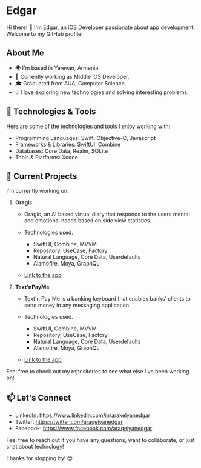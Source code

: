 # Edgar

Hi there! 👋 I'm Edgar, an iOS Developer passionate about app development. Welcome to my GitHub profile!

## About Me

- 🌍 I'm based in Yerevan, Armenia.
- 💼 Currently working as Middle iOS Developer.
- 🎓 Graduated from AUA, Computer Science.
- 💡 I love exploring new technologies and solving interesting problems.

## 🔧 Technologies & Tools

Here are some of the technologies and tools I enjoy working with:

- Programming Languages: Swift, Objective-C, Javascript
- Frameworks & Libraries: SwiftUI, Combine
- Databases: Core Data, Realm, SQLite
- Tools & Platforms: Xcode

## 🌱 Current Projects

I'm currently working on:

1. **Oragic**
   - Oragic, an AI based virtual diary that responds to the users mental
     and emotional needs based on side view statistics.
     
   - Technologies used.
  
      - SwiftUI, Combine, MVVM
      - Repository, UseCase, Factory
      - Natural Language, Core Data, Userdefaults
      - Alamofire, Moya, GraphQL

   - [Link to the app](https://apps.apple.com/am/app/oragic-smart-daily-journal/id1672773867)

2. **Text'nPayMe**
   - Text'n Pay Me is a banking keyboard that enables banks’ clients to
     send money in any messaging application.
     
   - Technologies used.
  
      - SwiftUI, Combine, MVVM
      - Repository, UseCase, Factory
      - Natural Language, Core Data, Userdefaults
      - Alamofire, Moya, GraphQL

   - [Link to the app](https://apps.apple.com/am/app/oragic-smart-daily-journal/id1672773867)

Feel free to check out my repositories to see what else I've been working on!

## 📫 Let's Connect

- LinkedIn: https://www.linkedin.com/in/arakelyanedgar
- Twitter:  https://twitter.com/araqelyanedgar
- Facebook: https://www.facebook.com/araqelyanedgar

Feel free to reach out if you have any questions, want to collaborate, or just chat about technology!

Thanks for stopping by! 😊

